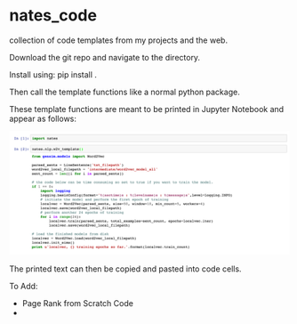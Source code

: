 # nates_code
collection of code templates from my projects and the web.

Download the git repo and navigate to the directory.

Install using: pip install .

Then call the template functions like a normal python package.

These template functions are meant to be printed in Jupyter Notebook and appear as follows:

![](examples/example_usage.png?raw=true)


The printed text can then be copied and pasted into code cells.


To Add:
- Page Rank from Scratch Code
-
